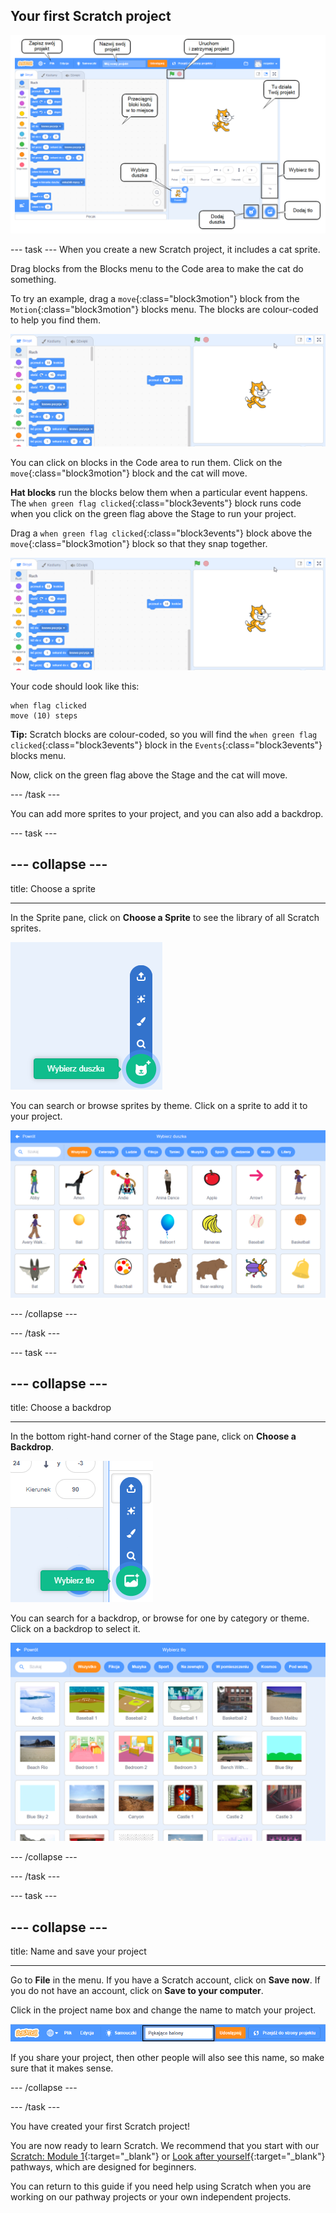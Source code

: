 ## Your first Scratch project

![Scratch editor with key features labelled](images/scratch-features.png)

--- task --- When you create a new Scratch project, it includes a cat sprite.

Drag blocks from the Blocks menu to the Code area to make the cat do something.

To try an example, drag a `move`{:class="block3motion"} block from the `Motion`{:class="block3motion"} blocks menu. The blocks are colour-coded to help you find them.

![Move block](images/move-block.png)

You can click on blocks in the Code area to run them. Click on the `move`{:class="block3motion"} block and the cat will move.

**Hat blocks** run the blocks below them when a particular event happens. The `when green flag clicked`{:class="block3events"} block runs code when you click on the green flag above the Stage to run your project.

Drag a `when green flag clicked`{:class="block3events"} block above the `move`{:class="block3motion"} block so that they snap together.

![Flag clicked](images/move-block.png)

Your code should look like this:

```blocks3
when flag clicked
move (10) steps
```

**Tip:** Scratch blocks are colour-coded, so you will find the `when green flag clicked`{:class="block3events"} block in the `Events`{:class="block3events"} blocks menu.

Now, click on the green flag above the Stage and the cat will move.

--- /task ---

You can add more sprites to your project, and you can also add a backdrop.

--- task ---

--- collapse ---
---

title: Choose a sprite

---

In the Sprite pane, click on **Choose a Sprite** to see the library of all Scratch sprites.

![Image sprite library](images/sprite-library.png)

You can search or browse sprites by theme. Click on a sprite to add it to your project.

![Image sprite library - choose](images/sprite-choose.png)

--- /collapse ---

--- /task ---

--- task ---

--- collapse ---
---

title: Choose a backdrop

---

In the bottom right-hand corner of the Stage pane, click on **Choose a Backdrop**.

![Image of Choose a Backdrop](images/stage-choose.png)

You can search for a backdrop, or browse for one by category or theme. Click on a backdrop to select it.

![Image of Backdrop Library](images/backdrop.png)

--- /collapse ---

--- /task ---

--- task ---

--- collapse ---
---

title: Name and save your project

---

Go to **File** in the menu. If you have a Scratch account, click on **Save now**. If you do not have an account, click on **Save to your computer**.

Click in the project name box and change the name to match your project.

![Project name highlighted](images/change-project-name.png)

If you share your project, then other people will also see this name, so make sure that it makes sense.

--- /collapse ---

--- /task ---

You have created your first Scratch project!

You are now ready to learn Scratch. We recommend that you start with our [Scratch: Module 1](https://projects.raspberrypi.org/en/raspberrypi/scratch-module-1){:target="_blank"} or [Look after yourself](https://projects.raspberrypi.org/en/raspberrypi/look-after-yourself){:target="_blank"} pathways, which are designed for beginners.

 You can return to this guide if you need help using Scratch when you are working on our pathway projects or your own independent projects. 


